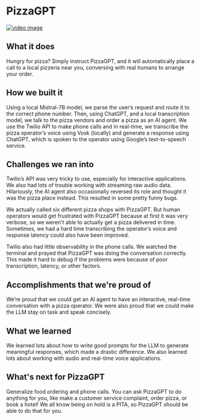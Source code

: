 # PizzaGPT

[![video image](https://img.youtube.com/vi/1xD6bVu4fQ8/0.jpg)](https://www.youtube.com/watch?v=1xD6bVu4fQ8)

## What it does
Hungry for pizza? Simply instruct PizzaGPT, and it will automatically place a call to a local pizzeria near you, conversing with real humans to arrange your order. 

## How we built it

Using a local Mistral-7B model, we parse the user’s request and route it to the correct phone number. Then, using ChatGPT, and a local transcription model, we talk to the pizza vendors and order a pizza as an AI agent. We use the Twilio API to make phone calls and in real-time, we transcribe the pizza operator’s voice using Vosk (locally) and generate a response using ChatGPT, which is spoken to the operator using Google’s text-to-speech service.

## Challenges we ran into
Twilio’s API was very tricky to use, especially for interactive applications. We also had lots of trouble working with streaming raw audio data. Hilariously, the AI agent also occasionally reversed its role and thought it was the pizza place instead. This resulted in some pretty funny bugs. 

We actually called six different pizza shops with PizzaGPT. But human operators would get frustrated with PizzaGPT because at first it was very verbose, so we weren’t able to actually get a pizza delivered in time. Sometimes, we had a hard time transcribing the operator’s voice and response latency could also have been improved.

Twilio also had little observability in the phone calls. We watched the terminal and prayed that PizzaGPT was doing the conversation correctly. This made it hard to debug if the problems were because of poor transcription, latency, or other factors. 

## Accomplishments that we're proud of
We’re proud that we could get an AI agent to have an interactive, real-time conversation with a pizza operator. We were also proud that we could make the LLM stay on task and speak concisely. 

## What we learned
We learned lots about how to write good prompts for the LLM to generate meaningful responses, which made a drastic difference. We also learned lots about working with audio and real-time voice applications.

## What's next for PizzaGPT
Generalize food ordering and phone calls. You can ask PizzaGPT to do anything for you, like make a customer service complaint, order pizza, or book a hotel! We all know being on hold is a PITA, so PizzaGPT should be able to do that for you.
